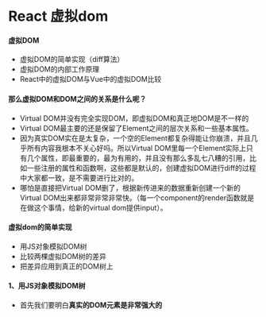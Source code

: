# React 虚拟dom
#### 虚拟DOM
- 虚拟DOM的简单实现（diff算法）
- 虚拟DOM的内部工作原理
- React中的虚拟DOM与Vue中的虚拟DOM比较
#### 那么虚拟DOM和DOM之间的关系是什么呢？ 
- Virtual DOM并没有完全实现DOM，即虚拟DOM和真正地DOM是不一样的
- Virtual DOM最主要的还是保留了Element之间的层次关系和一些基本属性。
- 因为真实DOM实在是太复杂，一个空的Element都复杂得能让你崩溃，并且几乎所有内容我根本不关心好吗。所以Virtual DOM里每一个Element实际上只有几个属性，即最重要的，最为有用的，并且没有那么多乱七八糟的引用，比如一些注册的属性和函数啊，这些都是默认的，创建虚拟DOM进行diff的过程中大家都一致，是不需要进行比对的。
- 哪怕是直接把Virtual DOM删了，根据新传进来的数据重新创建一个新的Virtual DOM出来都非常非常非常快。（每一个component的render函数就是在做这个事情，给新的virtual dom提供input）。
#### 虚拟dom的简单实现
- 用JS对象模拟DOM树
- 比较两棵虚拟DOM树的差异
- 把差异应用到真正的DOM树上
#### 1、用JS对象模拟DOM树
- 首先我们要明白**真实的DOM元素是非常强大的**